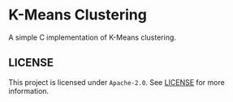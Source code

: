 # K-Means Clustering

A simple C implementation of K-Means clustering.

## LICENSE

This project is licensed under `Apache-2.0`. See [LICENSE](LICENSE) for more information.

